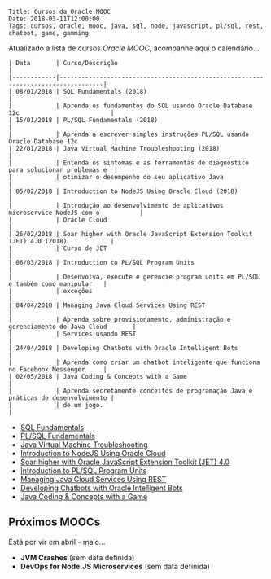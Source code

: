     Title: Cursos da Oracle MOOC
    Date: 2018-03-11T12:00:00
    Tags: cursos, oracle, mooc, java, sql, node, javascript, pl/sql, rest, chatbot, game, gamming

Atualizado a lista de cursos _Oracle MOOC_, acompanhe aqui o calendário...

<!-- more -->

    | Data       | Curso/Descrição                                                                  |
    |------------|----------------------------------------------------------------------------------|
    | 08/01/2018 | SQL Fundamentals (2018)                                                          |
    |            | Aprenda os fundamentos do SQL usando Oracle Database 12c                         |
    | 15/01/2018 | PL/SQL Fundamentals (2018)                                                       |
    |            | Aprenda a escrever simples instruções PL/SQL usando Oracle Database 12c          |
    | 22/01/2018 | Java Virtual Machine Troubleshooting (2018)                                      |
    |            | Entenda os sintomas e as ferramentas de diagnóstico para solucionar problemas e  |
    |            | otimizar o desempenho do seu aplicativo Java                                     |
    | 05/02/2018 | Introduction to NodeJS Using Oracle Cloud (2018)                                 |
    |            | Introdução ao desenvolvimento de aplicativos microservice NodeJS com o           |
    |            | Oracle Cloud                                                                     |
    | 26/02/2018 | Soar higher with Oracle JavaScript Extension Toolkit (JET) 4.0 (2018)            |
    |            | Curso de JET                                                                     |
    | 06/03/2018 | Introduction to PL/SQL Program Units                                             |
    |            | Desenvolva, execute e gerencie program units em PL/SQL e também como manipular   |
    |            | exceções                                                                         |
    | 04/04/2018 | Managing Java Cloud Services Using REST                                          |
    |            | Aprenda sobre provisionamento, administração e gerenciamento do Java Cloud       |
    |            | Services usando REST                                                             |
    | 24/04/2018 | Developing Chatbots with Oracle Intelligent Bots                                 |
    |            | Aprenda como criar um chatbot inteligente que funciona no Facebook Messenger     |
    | 02/05/2018 | Java Coding & Concepts with a Game                                               |
    |            | Aprenda secretamente conceitos de programação Java e práticas de desenvolvimento |
    |            | de um jogo.                                                                      |

* [SQL Fundamentals](https://www.oracle.com/goto/SQLfun "Oracle MOOC: SQL Fundamentals (2018)")
* [PL/SQL Fundamentals](http://www.oracle.com/goto/PLSQL "Oracle MOOC: PL/SQL Fundamentals (2018)")
* [Java Virtual Machine Troubleshooting](http://www.oracle.com/goto/jvm "Oracle MOOC: Java Virtual Machine Troubleshooting (2018)")
* [Introduction to NodeJS Using Oracle Cloud](https://www.oracle.com/goto/node "Oracle MOOC: Introduction to NodeJS Using Oracle Cloud (2018)")
* [Soar higher with Oracle JavaScript Extension Toolkit (JET) 4.0](https://www.oracle.com/goto/jet "Oracle MOOC: Soar higher with Oracle JavaScript Extension Toolkit (JET) 4.0 (2018)")
* [Introduction to PL/SQL Program Units](https://apexapps.oracle.com/pls/apex/f?p=44785:149:6199928021097:::149:P149_EVENT_ID,P149_PREV_PAGE:5713,147 "Oracle MOOC: Introduction to PL/SQL Program Units")
* [Managing Java Cloud Services Using REST](http://www.oracle.com/goto/JCSRest "Oracle MOOC: Managing Java Cloud Services Using REST")
* [Developing Chatbots with Oracle Intelligent Bots](http://www.oracle.com/goto/chatbot "Oracle MOOC: Developing Chatbots with Oracle Intelligent Bots")
* [Java Coding & Concepts with a Game](https://apexapps.oracle.com/pls/apex/f?p=44785:149:3053519393852:::149:P149_EVENT_ID,P149_PREV_PAGE:5783,147 "Oracle MOOC: Java Coding & Concepts with a Game (May 2018)")

## Próximos MOOCs

Está por vir em abril - maio...

* **JVM Crashes** (sem data definida)
* **DevOps for Node.JS Microservices** (sem data definida)
